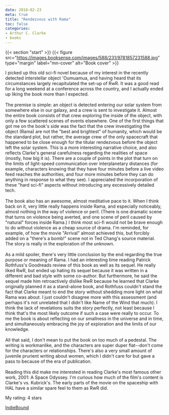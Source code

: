 ```yaml
---
date: 2018-02-23
meta: true
title: "Rendezvous with Rama"
toc: false
categories:
- Arthur C. Clarke
- books
---
```


{{< section "start" >}}
{{< figure src="https://images.booksense.com/images/588/231/9781857231588.jpg" type="margin" label="mn-cover" alt="Book cover" >}}

I picked up this old sci-fi novel because of my interest in the recently detected interstellar object 'Oumuamua, and having heard that its circumstances largely recapitulated the set-up of RwR. It was a good read for a long weekend at a conference across the country, and I actually ended up liking the book more than I expected.<br /><br />The premise is simple: an object is detected entering our solar system from somewhere else in our galaxy, and a crew is sent to investigate it. Almost the entire book consists of that crew exploring the inside of the object, with only a few scattered scenes of events elsewhere. One of the first things that got me on the book's side was the fact that the crew investigating the object (Rama) are not the "best and brightest" of humanity, which would be the standard plot, but rather, the average crew of the only spacecraft that happened to be close enough for the titular rendezvous before the object left the solar system. This is a more interesting narrative choice, and also reflects Clarke's general carefulness regarding the realities of space (mostly, how big it is). There are a couple of points in the plot that turn on the limits of light-speed communication over interplanetary distances (for example, characters knowing that they have four minutes before a live video feed reaches the authorities, and four more minutes before they can do anything in response to what they see). I appreciated the incorporation of these "hard sci-fi" aspects without introducing any excessively detailed tech.<br /><br />The book also has an awesome, almost meditative pace to it. When I think back on it, very little really happens inside Rama, and especially noticeably, almost nothing in the way of violence or peril. (There is one dramatic scene that turns on violence being averted, and one scene of peril caused by "natural" forces inside Rama.) I think most sci-fi would not be brave enough to do without violence as a cheap source of drama. I'm reminded, for example, of how the movie "Arrival" almost achieved this, but forcibly added on a "there's a bomb!" scene not in Ted Chang's source material. The story is really in the exploration of the unknown.<br /><br />As a mild spoiler, there's very little conclusion by the end regarding the true purpose or meaning of Rama. I had an interesting time reading Patrick Rothfuss's Goodreads review of this book as well as its sequel. He really liked RwR, but ended up hating its sequel because it was written in a different and bad style with some co-author. But furthermore, he said the sequel made him retroactively dislike RwR because he learned that Clarke originally planned it as a stand-alone book, and Rothfuss couldn't stand the fact that Clarke meant to end the story without shedding more light on what Rama was about. I just couldn't disagree more with this assessment (and perhaps it's not unrelated that I didn't like Name of the Wind that much). I think the lack of revelations suits the story perfectly, not least because I think that's the most likely outcome if such a case were really to occur. To me the book is about reflecting on our smallness in the universe and in time, and simultaneously embracing the joy of exploration and the limits of our knowledge.<br /><br />All that said, I don't mean to put the book on too much of a pedestal. The writing is workmanlike, and the characters are super duper flat--don't come for the characters or relationships. There's also a very small amount of juvenile prurient writing about women, which I didn't care for but gave a pass to because of the era of publication. <br /><br />Reading this did make me interested in reading Clarke's most famous other work, 2001: A Space Odyssey. I'm curious how much of the film's content is Clarke's vs. Kubrick's. The early parts of the movie on the spaceship with HAL have a similar spare feel to them as RwR did.

My rating: 4 stars  

[IndieBound](https://www.indiebound.org/book/9781857231588)
